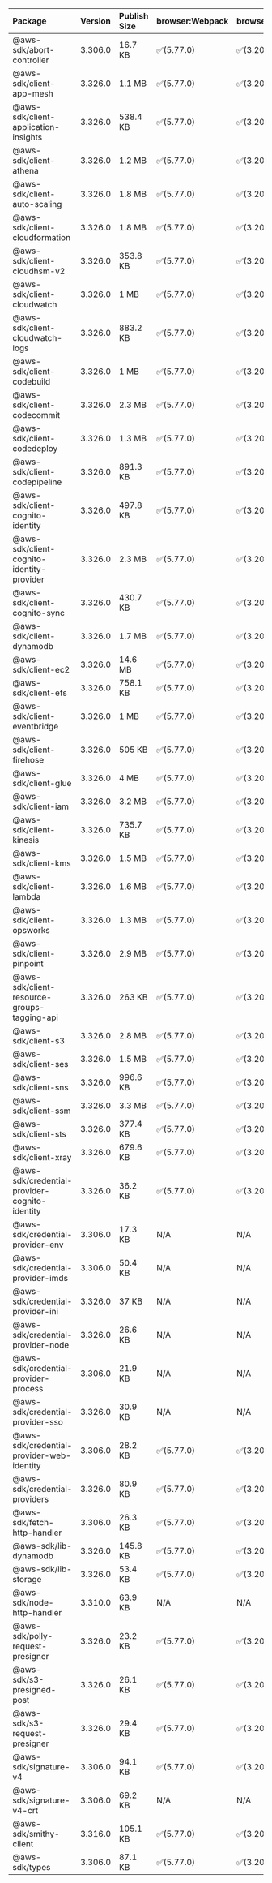 | Package | Version | Publish Size | browser:Webpack | browser:Rollup | browser:EsBuild |
| :------ | :------ | :----------- | :------ | :----- | :------- |
|@aws-sdk/abort-controller|3.306.0|16.7 KB|✅(5.77.0)|✅(3.20.2)|✅(0.17.15)|
|@aws-sdk/client-app-mesh|3.326.0|1.1 MB|✅(5.77.0)|✅(3.20.2)|✅(0.17.15)|
|@aws-sdk/client-application-insights|3.326.0|538.4 KB|✅(5.77.0)|✅(3.20.2)|✅(0.17.15)|
|@aws-sdk/client-athena|3.326.0|1.2 MB|✅(5.77.0)|✅(3.20.2)|✅(0.17.15)|
|@aws-sdk/client-auto-scaling|3.326.0|1.8 MB|✅(5.77.0)|✅(3.20.2)|✅(0.17.15)|
|@aws-sdk/client-cloudformation|3.326.0|1.8 MB|✅(5.77.0)|✅(3.20.2)|✅(0.17.15)|
|@aws-sdk/client-cloudhsm-v2|3.326.0|353.8 KB|✅(5.77.0)|✅(3.20.2)|✅(0.17.15)|
|@aws-sdk/client-cloudwatch|3.326.0|1 MB|✅(5.77.0)|✅(3.20.2)|✅(0.17.15)|
|@aws-sdk/client-cloudwatch-logs|3.326.0|883.2 KB|✅(5.77.0)|✅(3.20.2)|✅(0.17.15)|
|@aws-sdk/client-codebuild|3.326.0|1 MB|✅(5.77.0)|✅(3.20.2)|✅(0.17.15)|
|@aws-sdk/client-codecommit|3.326.0|2.3 MB|✅(5.77.0)|✅(3.20.2)|✅(0.17.15)|
|@aws-sdk/client-codedeploy|3.326.0|1.3 MB|✅(5.77.0)|✅(3.20.2)|✅(0.17.15)|
|@aws-sdk/client-codepipeline|3.326.0|891.3 KB|✅(5.77.0)|✅(3.20.2)|✅(0.17.15)|
|@aws-sdk/client-cognito-identity|3.326.0|497.8 KB|✅(5.77.0)|✅(3.20.2)|✅(0.17.15)|
|@aws-sdk/client-cognito-identity-provider|3.326.0|2.3 MB|✅(5.77.0)|✅(3.20.2)|✅(0.17.15)|
|@aws-sdk/client-cognito-sync|3.326.0|430.7 KB|✅(5.77.0)|✅(3.20.2)|✅(0.17.15)|
|@aws-sdk/client-dynamodb|3.326.0|1.7 MB|✅(5.77.0)|✅(3.20.2)|✅(0.17.15)|
|@aws-sdk/client-ec2|3.326.0|14.6 MB|✅(5.77.0)|✅(3.20.2)|✅(0.17.15)|
|@aws-sdk/client-efs|3.326.0|758.1 KB|✅(5.77.0)|✅(3.20.2)|✅(0.17.15)|
|@aws-sdk/client-eventbridge|3.326.0|1 MB|✅(5.77.0)|✅(3.20.2)|✅(0.17.15)|
|@aws-sdk/client-firehose|3.326.0|505 KB|✅(5.77.0)|✅(3.20.2)|✅(0.17.15)|
|@aws-sdk/client-glue|3.326.0|4 MB|✅(5.77.0)|✅(3.20.2)|✅(0.17.15)|
|@aws-sdk/client-iam|3.326.0|3.2 MB|✅(5.77.0)|✅(3.20.2)|✅(0.17.15)|
|@aws-sdk/client-kinesis|3.326.0|735.7 KB|✅(5.77.0)|✅(3.20.2)|✅(0.17.15)|
|@aws-sdk/client-kms|3.326.0|1.5 MB|✅(5.77.0)|✅(3.20.2)|✅(0.17.15)|
|@aws-sdk/client-lambda|3.326.0|1.6 MB|✅(5.77.0)|✅(3.20.2)|✅(0.17.15)|
|@aws-sdk/client-opsworks|3.326.0|1.3 MB|✅(5.77.0)|✅(3.20.2)|✅(0.17.15)|
|@aws-sdk/client-pinpoint|3.326.0|2.9 MB|✅(5.77.0)|✅(3.20.2)|✅(0.17.15)|
|@aws-sdk/client-resource-groups-tagging-api|3.326.0|263 KB|✅(5.77.0)|✅(3.20.2)|✅(0.17.15)|
|@aws-sdk/client-s3|3.326.0|2.8 MB|✅(5.77.0)|✅(3.20.2)|✅(0.17.15)|
|@aws-sdk/client-ses|3.326.0|1.5 MB|✅(5.77.0)|✅(3.20.2)|✅(0.17.15)|
|@aws-sdk/client-sns|3.326.0|996.6 KB|✅(5.77.0)|✅(3.20.2)|✅(0.17.15)|
|@aws-sdk/client-ssm|3.326.0|3.3 MB|✅(5.77.0)|✅(3.20.2)|✅(0.17.15)|
|@aws-sdk/client-sts|3.326.0|377.4 KB|✅(5.77.0)|✅(3.20.2)|✅(0.17.15)|
|@aws-sdk/client-xray|3.326.0|679.6 KB|✅(5.77.0)|✅(3.20.2)|✅(0.17.15)|
|@aws-sdk/credential-provider-cognito-identity|3.326.0|36.2 KB|✅(5.77.0)|✅(3.20.2)|✅(0.17.15)|
|@aws-sdk/credential-provider-env|3.306.0|17.3 KB|N/A|N/A|N/A|
|@aws-sdk/credential-provider-imds|3.306.0|50.4 KB|N/A|N/A|N/A|
|@aws-sdk/credential-provider-ini|3.326.0|37 KB|N/A|N/A|N/A|
|@aws-sdk/credential-provider-node|3.326.0|26.6 KB|N/A|N/A|N/A|
|@aws-sdk/credential-provider-process|3.306.0|21.9 KB|N/A|N/A|N/A|
|@aws-sdk/credential-provider-sso|3.326.0|30.9 KB|N/A|N/A|N/A|
|@aws-sdk/credential-provider-web-identity|3.306.0|28.2 KB|✅(5.77.0)|✅(3.20.2)|✅(0.17.15)|
|@aws-sdk/credential-providers|3.326.0|80.9 KB|✅(5.77.0)|✅(3.20.2)|✅(0.17.15)|
|@aws-sdk/fetch-http-handler|3.306.0|26.3 KB|✅(5.77.0)|✅(3.20.2)|✅(0.17.15)|
|@aws-sdk/lib-dynamodb|3.326.0|145.8 KB|✅(5.77.0)|✅(3.20.2)|✅(0.17.15)|
|@aws-sdk/lib-storage|3.326.0|53.4 KB|✅(5.77.0)|✅(3.20.2)|✅(0.17.15)|
|@aws-sdk/node-http-handler|3.310.0|63.9 KB|N/A|N/A|N/A|
|@aws-sdk/polly-request-presigner|3.326.0|23.2 KB|✅(5.77.0)|✅(3.20.2)|✅(0.17.15)|
|@aws-sdk/s3-presigned-post|3.326.0|26.1 KB|✅(5.77.0)|✅(3.20.2)|✅(0.17.15)|
|@aws-sdk/s3-request-presigner|3.326.0|29.4 KB|✅(5.77.0)|✅(3.20.2)|✅(0.17.15)|
|@aws-sdk/signature-v4|3.306.0|94.1 KB|✅(5.77.0)|✅(3.20.2)|✅(0.17.15)|
|@aws-sdk/signature-v4-crt|3.306.0|69.2 KB|N/A|N/A|N/A|
|@aws-sdk/smithy-client|3.316.0|105.1 KB|✅(5.77.0)|✅(3.20.2)|✅(0.17.15)|
|@aws-sdk/types|3.306.0|87.1 KB|✅(5.77.0)|✅(3.20.2)|✅(0.17.15)|
